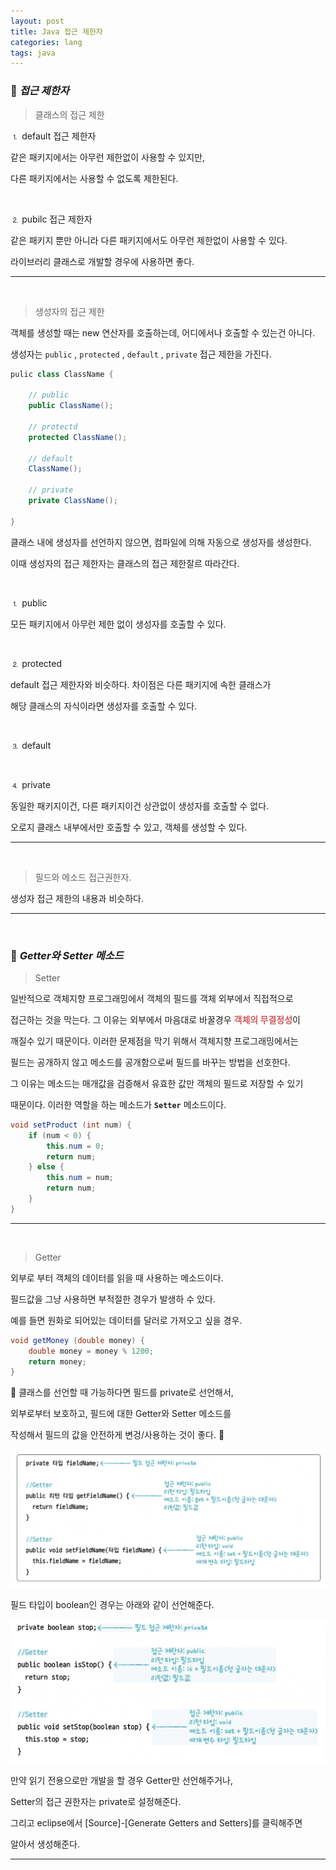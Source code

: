 ```yaml
---
layout: post
title: Java 접근 제한자
categories: lang
tags: java
--- 
```


### 🔎  ***접근 제한자***

> 클래스의 접근 제한

⒈ default 접근 제한자

같은 패키지에서는 아무런 제한없이 사용할 수 있지만,

다른 패키지에서는 사용할 수 없도록 제한된다.

<br>

⒉ pubilc 접근 제한자

같은 패키지 뿐만 아니라 다른 패키지에서도 아무런 제한없이 사용할 수 있다.

라이브러리 클래스로 개발할 경우에 사용하면 좋다.

---

<br>

> 생성자의 접근 제한

객체를 생성할 때는 new 연산자를 호출하는데, 어디에서나 호출할 수 있는건 아니다.

생성자는 `public` , `protected` , `default` , `private` 접근 제한을 가진다.

```java
pulic class ClassName {

    // public
    public ClassName();

    // protectd
    protected ClassName();

    // default 
    ClassName();

    // private
    private ClassName();

}
```

클래스 내에 생성자를 선언하지 않으면, 컴파일에 의해 자동으로 생성자를 생성한다.

이때 생성자의 접근 제한자는 클래스의 접근 제한잘르 따라간다.

<br>

⒈ public

모든 패키지에서 아무런 제한 없이 생성자를 호출할 수 있다.

<br>

⒉ protected

default 접근 제한자와 비슷하다. 차이점은 다른 패키지에 속한 클래스가 

해당 클래스의 자식이라면 생성자를 호출할 수 있다.

<br>

⒊ default 

<br>

⒋ private

동일한 패키지이건, 다른 패키지이건 상관없이 생성자를 호출할 수 없다.

오로지 클래스 내부에서만 호출할 수 있고, 객체를 생성할 수 있다.

---

<br>

> 필드와 메소드 접근권한자.

생성자 접근 제한의 내용과 비슷하다.

---

<br>

### 🔎 ***Getter와 Setter 메소드***

> Setter

일반적으로 객체지향 프로그래밍에서 객체의 필드를 객체 외부에서 직접적으로

접근하는 것을 막는다. 그 이유는 외부에서 마음대로 바꿀경우 <span style="color:#CD5C5C">**객체의 무결정성**</span>이

깨질수 있기 때문이다. 이러한 문제점을 막기 위해서 객체지향 프로그래밍에서는 

필드는 공개하지 않고 메소드를 공개함으로써 필드를 바꾸는 방법을 선호한다.

그 이유는 메소드는 매개값을 검증해서 유효한 값만 객체의 필드로 저장할 수 있기

때문이다. 이러한 역할을 하는 메소드가 **`Setter`** 메소드이다.

```java
void setProduct (int num) {
    if (num < 0) {
        this.num = 0;
        return num;
    } else {
        this.num = num;
        return num;
    }
}
```
---

<br>

> Getter 

외부로 부터 객체의 데이터를 읽을 때 사용하는 메소드이다.

필드값을 그냥 사용하면 부적절한 경우가 발생하 수 있다.

예를 들면 원화로 되어있는 데이터를 달러로 가져오고 싶을 경우.

```java
void getMoney (double money) {
    double money = money % 1200;
    return money;
}
```

📌 클래스를 선언할 때 가능하다면 필드를 private로 선언해서, 

외부로부터 보호하고, 필드에 대한 Getter와 Setter 메소드를 

작성해서 필드의 값을 안전하게 변겅/사용하는 것이 좋다. 📌

<img src="/assets/img/java/getter_setter.png">

<br>

필드 타입이 boolean인 경우는 아래와 같이 선언해준다.

<img src="/assets/img/java/boolean_getter.png">

<br>

만약 읽기 전용으로만 개발을 할 경우 Getter만 선언해주거나, 

Setter의 접근 권한자는 private로 설정해준다.

그리고 eclipse에서 [Source]-[Generate Getters and Setters]를 클릭해주면

알아서 생성해준다.

---